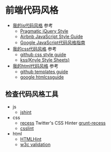 # 前端代码风格
* [我的js代码风格](https://github.com/iamjoel/front-end-resource/blob/master/coding-style/javascript-style.md) 参考
	* [Pragmatic jQuery Style](https://github.com/modulejs/pragmatic-jquery/blob/master/README.md)
	* [Airbnb JavaScript Style Guide](https://github.com/airbnb/javascript)
	* [Google JavaScript代码风格指南](http://chajn.org/jsguide/javascriptguide.html)
* [我的css代码风格](https://github.com/iamjoel/front-end-resource/blob/master/coding-style/css-style.md) 参考
	* [github css style guide](https://github.com/styleguide/css)
	* [kss(Knyle Style Sheets)](https://github.com/kneath/kss)
* [我的html代码风格](https://github.com/iamjoel/front-end-resource/blob/master/coding-style/html-style.md) 参考
	* [github templates guide](https://github.com/styleguide/templates)
	* [google htmlcssguide](http://google-styleguide.googlecode.com/svn/trunk/htmlcssguide.xml)

## 检查代码风格工具
* js
	* [jshint](https://github.com/iamjoel/front-end-resource/blob/master/coding-style/jshint.md)
* css
	* [recess](https://github.com/twitter/recess) Twitter's CSS Hinter [grunt-recess](https://www.npmjs.org/package/grunt-recess)
	* [csslint](https://github.com/iamjoel/front-end-resource/blob/master/coding-style/csslint.md)
* html
	* [HTMLHint](https://github.com/yaniswang/HTMLHint)
	* [w3c validation](http://validator.w3.org/nu/)

